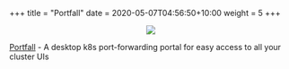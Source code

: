 +++
title = "Portfall"
date = 2020-05-07T04:56:50+10:00
weight = 5
+++

<p style="text-align: center">
   <img src="portfall-demo.gif"><br/>
</p>

[Portfall](https://github.com/rekon-oss/portfall) - A desktop k8s port-forwarding portal for easy access to all your cluster UIs
